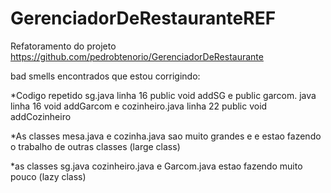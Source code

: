 # GerenciadorDeRestauranteREF

Refatoramento do projeto https://github.com/pedrobtenorio/GerenciadorDeRestaurante

bad smells encontrados que estou corrigindo:

*Codigo repetido sg.java linha 16 public void addSG e public garcom. java linha 16 void addGarcom e cozinheiro.java linha 22 public void addCozinheiro

*As classes mesa.java e cozinha.java sao muito grandes e e estao fazendo o trabalho de outras classes (large class)

*as classes sg.java cozinheiro.java e Garcom.java estao fazendo muito pouco (lazy class)
